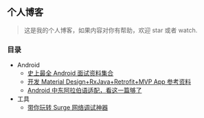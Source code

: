 ## 个人博客

> 这是我的个人博客，如果内容对你有帮助，欢迎 star 或者 watch.

### 目录

* Android
  * [史上最全 Android 面试资料集合](https://github.com/Freelander/Blog/blob/master/2016/01.md)
  * [开发 Material Design+RxJava+Retrofit+MVP App 参考资料 ](https://github.com/Freelander/Blog/blob/master/2016/01.md)
  * [Android 中东阿拉伯语适配，看这一篇够了](https://github.com/Freelander/Blog/blob/master/201708/01.md)
* 工具
  * [带你玩转 Surge 网络调试神器](https://github.com/Freelander/Blog/blob/master/201708/02.md)	